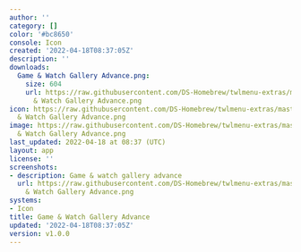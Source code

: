 ```yaml
---
author: ''
category: []
color: '#bc8650'
console: Icon
created: '2022-04-18T08:37:05Z'
description: ''
downloads:
  Game & Watch Gallery Advance.png:
    size: 604
    url: https://raw.githubusercontent.com/DS-Homebrew/twlmenu-extras/master/_nds/TWiLightMenu/icons/Game
      & Watch Gallery Advance.png
icon: https://raw.githubusercontent.com/DS-Homebrew/twlmenu-extras/master/_nds/TWiLightMenu/icons/Game
  & Watch Gallery Advance.png
image: https://raw.githubusercontent.com/DS-Homebrew/twlmenu-extras/master/_nds/TWiLightMenu/icons/Game
  & Watch Gallery Advance.png
last_updated: 2022-04-18 at 08:37 (UTC)
layout: app
license: ''
screenshots:
- description: Game & watch gallery advance
  url: https://raw.githubusercontent.com/DS-Homebrew/twlmenu-extras/master/_nds/TWiLightMenu/icons/Game
    & Watch Gallery Advance.png
systems:
- Icon
title: Game & Watch Gallery Advance
updated: '2022-04-18T08:37:05Z'
version: v1.0.0
---
```

